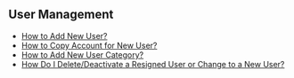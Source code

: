 ## User Management

- [How to Add New User?](Add_New_User.md)
- [How to Copy Account for New User?](Copy_Account.md)
- [How to Add New User Category?](Add_New_User_Category.md)
- [How Do I Delete/Deactivate a Resigned User or Change to a New User?](Delete,_Deactivate_or_Change_User.md)
